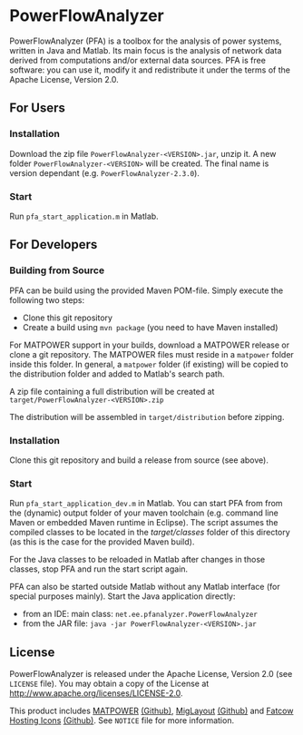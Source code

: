 PowerFlowAnalyzer
=================

PowerFlowAnalyzer (PFA) is a toolbox for the analysis of power systems, written in Java and Matlab. Its main focus is the analysis of network data derived from computations and/or external data sources.
PFA is free software: you can use it, modify it and redistribute it under the terms of the Apache License, Version 2.0.

For Users
---------
### Installation
Download the zip file `PowerFlowAnalyzer-<VERSION>.jar`, unzip it. A new folder `PowerFlowAnalyzer-<VERSION>` will be created. The final name is version dependant (e.g. `PowerFlowAnalyzer-2.3.0`).

### Start
Run `pfa_start_application.m` in Matlab.

For Developers
--------------

### Building from Source
PFA can be build using the provided Maven POM-file. 
Simply execute the following two steps:
 - Clone this git repository
 - Create a build using `mvn package` (you need to have Maven installed)
 
For MATPOWER support in your builds, download a MATPOWER release or clone a git repository.
The MATPOWER files must reside in a `matpower` folder inside this folder. In general, a `matpower`
folder (if existing) will be copied to the distribution folder and added to Matlab's search path.

A zip file containing a full distribution will be created at `target/PowerFlowAnalyzer-<VERSION>.zip`

The distribution will be assembled in `target/distribution` before zipping.

### Installation
Clone this git repository and build a release from source (see above). 

### Start
Run `pfa_start_application_dev.m` in Matlab.
You can start PFA from from the (dynamic) output folder of your maven toolchain (e.g. command line 
Maven or embedded Maven runtime in Eclipse). The script assumes the compiled classes to be located 
in the _target/classes_ folder of this directory (as this is the case for the provided Maven build).

For the Java classes to be reloaded in Matlab after changes in those classes, stop PFA and run the start script again.

PFA can also be started outside Matlab without any Matlab interface (for special purposes mainly). Start the Java application directly:
 - from an IDE: main class: `net.ee.pfanalyzer.PowerFlowAnalyzer`
 - from the JAR file: `java -jar PowerFlowAnalyzer-<VERSION>.jar`

License
-------
PowerFlowAnalyzer is released under the Apache License, Version 2.0 (see `LICENSE` file).
You may obtain a copy of the License at http://www.apache.org/licenses/LICENSE-2.0.

This product includes [MATPOWER](http://www.pserc.cornell.edu/matpower) 
[(Github)](https://github.com/MATPOWER/matpower "MATPOWER on Github"), 
[MigLayout](http://miglayout.com) [(Github)](https://github.com/mikaelgrev/miglayout "MigLayout on Github") and [Fatcow Hosting Icons](http://www.fatcow.com) 
[(Github)](https://github.com/ioBroker/ioBroker.icons-fatcow-hosting "Fatcow Hosting Icons on Github").
See `NOTICE` file for more information. 
